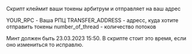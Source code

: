 Скрипт клеймит ваши токены арбитрум и отправляет на ваш адрес

YOUR_RPC - Ваша РПЦ
TRANSFER_ADDRESS - адресс, куда хотите отправить токены
number_of_thread - количество потоков

Минт должен быть 23.03.2023 15:50. В скрипте стоит это время, если оно измениться то исправлю.
